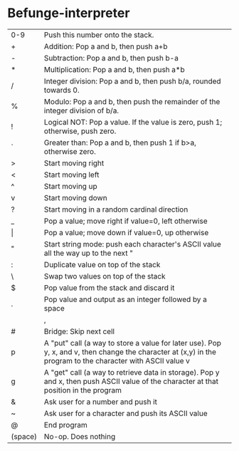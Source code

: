 # Befunge-interpreter
|||
---|---
|0-9	|Push this number onto the stack.|
|+	|Addition: Pop a and b, then push a+b|
|-	|Subtraction: Pop a and b, then push b-a|
|*	|Multiplication: Pop a and b, then push a*b|
|/	|Integer division: Pop a and b, then push b/a, rounded towards 0.|
|%	|Modulo: Pop a and b, then push the remainder of the integer division of b/a.|
|!	|Logical NOT: Pop a value. If the value is zero, push 1; otherwise, push zero.|
|`	|Greater than: Pop a and b, then push 1 if b>a, otherwise zero.|
|>	|Start moving right|
|<|	Start moving left|
|^	|Start moving up|
|v	|Start moving down|
|?	|Start moving in a random cardinal direction|
|_	|Pop a value; move right if value=0, left otherwise|
|	\||Pop a value; move down if value=0, up otherwise|
|"|	Start string mode: push each character's ASCII value all the way up to the next "|
|:|	Duplicate value on top of the stack|
|\\ |Swap two values on top of the stack|
|$	|Pop value from the stack and discard it|
|.	|Pop value and output as an integer followed by a space|
||,|	Pop value and output as ASCII character|
|#|	Bridge: Skip next cell|
|p	|A "put" call (a way to store a value for later use). Pop y, x, and v, then change the character at (x,y) in the program to the character with ASCII value v|
|g	|A "get" call (a way to retrieve data in storage). Pop y and x, then push ASCII value of the character at that position in the program|
|&|	Ask user for a number and push it|
|~	|Ask user for a character and push its ASCII value|
|@	|End program|
|(space)|	No-op. Does nothing|
